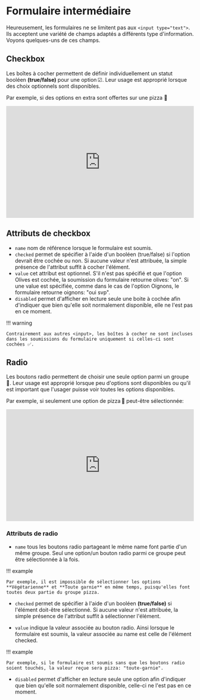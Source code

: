 # Formulaire intermédiaire
Heureusement, les formulaires ne se limitent pas aux `<input type="text">`. Ils acceptent une variété de champs adaptés a différents type d'information. Voyons quelques-uns de ces champs.

## Checkbox

Les boîtes à cocher permettent de définir individuellement un statut booléen **(true/false)** pour une option ☑. Leur usage est approprié lorsque des choix optionnels sont disponibles.

Par exemple, si des options en extra sont offertes sur une pizza 🍕

<iframe height="300" style="width: 100%;" scrolling="no" title="Checkbox" src="https://codepen.io/tim-momo/embed/KKBORzq?default-tab=html%2Cresult" frameborder="no" loading="lazy" allowtransparency="true" allowfullscreen="true">
  See the Pen <a href="https://codepen.io/tim-momo/pen/KKBORzq">
  Checkbox</a> by TIM Montmorency (<a href="https://codepen.io/tim-momo">@tim-momo</a>)
  on <a href="https://codepen.io">CodePen</a>.
</iframe>

## Attributs de checkbox
- `name` nom de référence lorsque le formulaire est soumis.
- `checked` permet de spécifier à l'aide d'un booléen (true/false) si l'option devrait être cochée ou non. Si aucune valeur n'est attribuée, la simple présence de l'attribut suffit à cocher l'élément.
- `value` cet attribut est optionnel. S'il n'est pas spécifié et que l'option Olives est cochée, la soumission du formulaire retourne olives: "on". Si une value est spécifiée, comme dans le cas de l'option Oignons, le formulaire retourne oignons: "oui svp".
- `disabled` permet d'afficher en lecture seule une boite à cochée afin d'indiquer que bien qu'elle soit normalement disponible, elle ne l'est pas en ce moment.


!!! warning

    Contrairement aux autres <input>, les boîtes à cocher ne sont incluses dans les soumissions du formulaire uniquement si celles-ci sont cochées ✅.


## Radio

Les boutons radio permettent de choisir une seule option parmi un groupe 🔘. Leur usage est approprié lorsque peu d'options sont disponibles ou qu'il est important que l'usager puisse voir toutes les options disponibles.

Par exemple, si seulement une option de pizza 🍕 peut-être sélectionnée:

<iframe height="300" style="width: 100%;" scrolling="no" title="Radio" src="https://codepen.io/tim-momo/embed/mdjNzpB?default-tab=html%2Cresult" frameborder="no" loading="lazy" allowtransparency="true" allowfullscreen="true">
  See the Pen <a href="https://codepen.io/tim-momo/pen/mdjNzpB">
  Radio</a> by TIM Montmorency (<a href="https://codepen.io/tim-momo">@tim-momo</a>)
  on <a href="https://codepen.io">CodePen</a>.
</iframe>

### Attributs de radio
* `name` tous les boutons radio partageant le même name font partie d'un même groupe. Seul une option/un bouton radio parmi ce groupe peut être sélectionnée à la fois.

!!! example

    Par exemple, il est impossible de sélectionner les options **Végétarienne** et **Toute garnie** en même temps, puisqu'elles font toutes deux partie du groupe pizza.
* `checked` permet de spécifier à l'aide d'un booléen **(true/false)** si l'élément doit-être sélectionné. Si aucune valeur n'est attribuée, la simple présence de l'attribut suffit à sélectionner l'élément.

* `value` indique la valeur associée au bouton radio. Ainsi lorsque le formulaire est soumis, la valeur associée au name est celle de l'élément checked.

!!! example

    Par exemple, si le formulaire est soumis sans que les boutons radio soient touchés, la valeur reçue sera pizza: "toute-garnie".
* `disabled` permet d'afficher en lecture seule une option afin d'indiquer que bien qu'elle soit normalement disponible, celle-ci ne l'est pas en ce moment.
